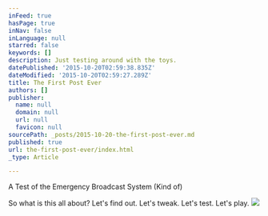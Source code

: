 ```yaml
---
inFeed: true
hasPage: true
inNav: false
inLanguage: null
starred: false
keywords: []
description: Just testing around with the toys.
datePublished: '2015-10-20T02:59:38.835Z'
dateModified: '2015-10-20T02:59:27.289Z'
title: The First Post Ever
authors: []
publisher:
  name: null
  domain: null
  url: null
  favicon: null
sourcePath: _posts/2015-10-20-the-first-post-ever.md
published: true
url: the-first-post-ever/index.html
_type: Article

---
```

A Test of the Emergency Broadcast System (Kind of)

So what is this all about? Let's find out. Let's tweak. Let's test. Let's play.
![](https://the-grid-user-content.s3-us-west-2.amazonaws.com/ba21d1ae-1672-4e19-b7b2-7fc488e902a0.jpg)